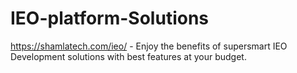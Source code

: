 # IEO-platform-Solutions
https://shamlatech.com/ieo/ - Enjoy the benefits of supersmart IEO Development solutions with best features at your budget.
